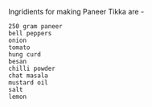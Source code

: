 Ingridients for making Paneer Tikka are - 

    250 gram paneer
    bell peppers 
    onion
    tomato
    hung curd
    besan
    chilli powder
    chat masala
    mustard oil
    salt
    lemon

